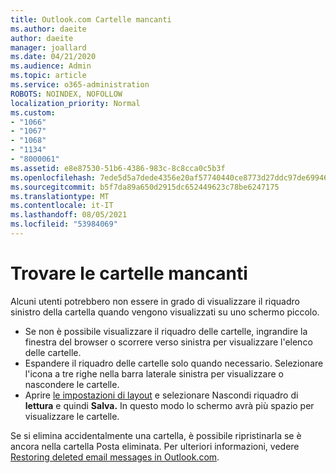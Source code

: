```yaml
---
title: Outlook.com Cartelle mancanti
ms.author: daeite
author: daeite
manager: joallard
ms.date: 04/21/2020
ms.audience: Admin
ms.topic: article
ms.service: o365-administration
ROBOTS: NOINDEX, NOFOLLOW
localization_priority: Normal
ms.custom:
- "1066"
- "1067"
- "1068"
- "1134"
- "8000061"
ms.assetid: e8e87530-51b6-4386-983c-8c8cca0c5b3f
ms.openlocfilehash: 7ede5d5a7dede4356e20af57740440ce8773d27ddc97de699466ad05c1c7a4bb
ms.sourcegitcommit: b5f7da89a650d2915dc652449623c78be6247175
ms.translationtype: MT
ms.contentlocale: it-IT
ms.lasthandoff: 08/05/2021
ms.locfileid: "53984069"
---
```

# <a name="find-missing-folders"></a>Trovare le cartelle mancanti

Alcuni utenti potrebbero non essere in grado di visualizzare il riquadro sinistro della cartella quando vengono visualizzati su uno schermo piccolo.

- Se non è possibile visualizzare il riquadro delle cartelle, ingrandire la finestra del browser o scorrere verso sinistra per visualizzare l'elenco delle cartelle.
- Espandere il riquadro delle cartelle solo quando necessario. Selezionare l'icona a tre righe nella barra laterale sinistra per visualizzare o nascondere le cartelle.
- Aprire [le impostazioni di layout](https://outlook.live.com/mail/options/mail/layout) e selezionare Nascondi riquadro di **lettura** e quindi **Salva.** In questo modo lo schermo avrà più spazio per visualizzare le cartelle.

Se si elimina accidentalmente una cartella, è possibile ripristinarla se è ancora nella cartella Posta eliminata. Per ulteriori informazioni, vedere [Restoring deleted email messages in Outlook.com](https://support.office.com/article/cf06ab1b-ae0b-418c-a4d9-4e895f83ed50).
